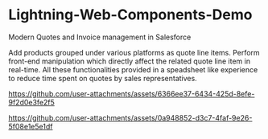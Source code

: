 # Lightning-Web-Components-Demo
Modern Quotes and Invoice management in Salesforce

Add products grouped under various platforms as quote line items. Perform front-end manipulation which directly affect the related quote line item in real-time. 
All these functionalities provided in a speadsheet like experience to reduce time spent on quotes by sales representatives.

https://github.com/user-attachments/assets/6366ee37-6434-425d-8efe-9f2d0e3fe2f5

https://github.com/user-attachments/assets/0a948852-d3c7-4faf-9e26-5f08e1e5e1df
